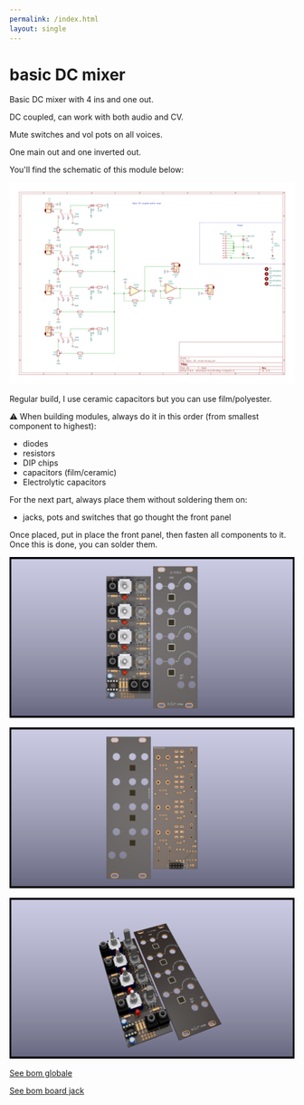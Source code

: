 ```yaml
---
permalink: /index.html
layout: single
---
```


# basic DC mixer

Basic DC mixer with 4 ins and one out.

DC coupled, can work with both audio and CV.

Mute switches and vol pots on all voices.

One main out and one inverted out.

You'll find the schematic of this module below:

![basic dc Mixer schematic](documentation/image/Basic-DC-mixer-schematic.svg)

Regular build, I use ceramic capacitors but you can use film/polyester.

:warning: When building modules, always do it in this order (from smallest component to highest):
- diodes
- resistors
- DIP chips
- capacitors (film/ceramic)
- Electrolytic capacitors

For the next part, always place them without soldering them on:
- jacks, pots and switches that go thought the front panel

Once placed, put in place the front panel, then fasten all components to it. Once this is done, you can solder them.

![3D Basic-DC-mixer(front)](documentation/image/Basic-DC-mixer-3D_top.png)

![3D Basic-DC-mixer(back)](documentation/image/Basic-DC-mixer-3D_bottom.png)

![3D Basic-DC-mixer(iso)](documentation/image/Basic-DC-mixer-3D_top30deg.png)

[See bom globale](documentation/bom/Basic-DC-mixer-ibom-global.html)

[See bom board jack](documentation/bom/Basic-DC-mixer-ibom-jack.html)
